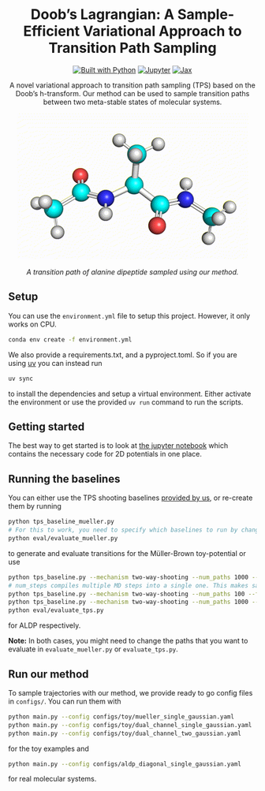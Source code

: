 <h1 align="center">Doob’s Lagrangian: A Sample-Efficient Variational Approach to Transition Path Sampling</h1>
<p align="center">
<a href="https://github.com/plainerman/variational-doob"><img src="https://img.shields.io/badge/python-3670A0?style=for-the-badge&logo=python&logoColor=ffdd54" alt="Built with Python"/></a>
<a href="https://github.com/plainerman/variational-doob/blob/main/notebooks/tps_gaussian.ipynb"><img src="https://img.shields.io/badge/jupyter-%23FA0F00.svg?style=for-the-badge&logo=jupyter&logoColor=white" alt="Jupyter"/></a>
<a href="https://github.com/jax-ml/jax"><img src="https://img.shields.io/badge/library-JAX-5f0964?style=for-the-badge" alt="Jax"/></a>
</p>
<p align="center">
A novel variational approach to transition path sampling (TPS) based on the Doob’s h-transform. Our method can be used to sample transition paths between two meta-stable states of molecular systems.
</p>
<p align="center">
<img src="visualizations/aldp.gif" alt="Visualization of alanine dipeptide transitioning between two meta-stable states"/>
</p>
<p align="center">
<i>A transition path of alanine dipeptide sampled using our method.</i>
</p>

## Setup

You can use the `environment.yml` file to setup this project. However, it only works on CPU.
```bash
conda env create -f environment.yml
```

We also provide a requirements.txt, and a pyproject.toml. So if you are using [uv](https://github.com/astral-sh/uv) you can instead run

```bash
uv sync
```

to install the dependencies and setup a virtual environment. Either activate the environment or use the provided `uv run` command to run the scripts.

## Getting started

The best way to get started is to look at [the jupyter notebook](notebooks/tps_gaussian.ipynb) which contains the necessary code for 2D potentials in one place.

## Running the baselines
You can either use the TPS shooting baselines [provided by us](https://github.com/plainerman/variational-doob/releases/tag/camera-ready), or re-create them by running

```bash
python tps_baseline_mueller.py
# For this to work, you need to specify which baselines to run by changing the all_paths variable in the script
python eval/evaluate_mueller.py
```

to generate and evaluate transitions for the Müller-Brown toy-potential or use

```bash
python tps_baseline.py --mechanism two-way-shooting --num_paths 1000 --states phi-psi
# num_steps compiles multiple MD steps into a single one. This makes sampling faster but increases startup time. Only really worth it for long running simulations
python tps_baseline.py --mechanism two-way-shooting --num_paths 100 --fixed_length 1000 --states phi-psi --num_steps 50
python tps_baseline.py --mechanism two-way-shooting --num_paths 1000 --states rmsd
python eval/evaluate_tps.py
```

for ALDP respectively. 

**Note:** In both cases, you might need to change the paths that you want to evaluate in `evaluate_mueller.py` or `evaluate_tps.py`.

## Run our method
To sample trajectories with our method, we provide ready to go config files in `configs/`. You can run them with

```bash
python main.py --config configs/toy/mueller_single_gaussian.yaml
python main.py --config configs/toy/dual_channel_single_gaussian.yaml
python main.py --config configs/toy/dual_channel_two_gaussian.yaml
```

for the toy examples and

```bash
python main.py --config configs/aldp_diagonal_single_gaussian.yaml
```

for real molecular systems.
